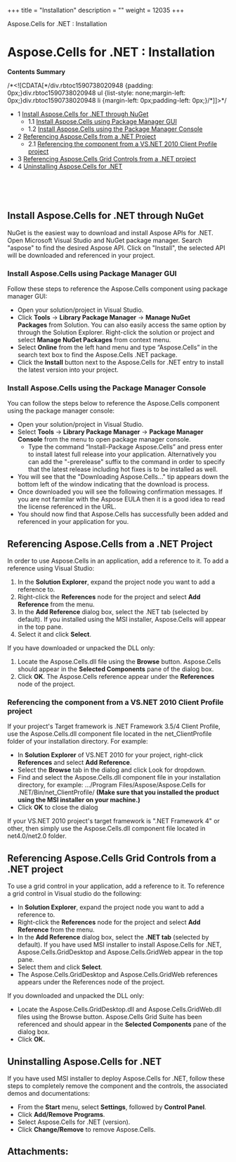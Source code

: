 +++
title = "Installation" 
description = "" 
weight = 12035 
+++

Aspose.Cells for .NET : Installation  

# Aspose.Cells for .NET : Installation


**Contents Summary**

/\*<!\[CDATA\[\*/div.rbtoc1590738020948 {padding: 0px;}div.rbtoc1590738020948 ul {list-style: none;margin-left: 0px;}div.rbtoc1590738020948 li {margin-left: 0px;padding-left: 0px;}/\*\]\]>\*/

*   1 [Install Aspose.Cells for .NET through NuGet](#Installation-InstallAspose.Cellsfor.NETthroughNuGet)
    *   1.1 [Install Aspose.Cells using Package Manager GUI](#Installation-InstallAspose.CellsusingPackageManagerGUI)
    *   1.2 [Install Aspose.Cells using the Package Manager Console](#Installation-InstallAspose.CellsusingthePackageManagerConsole)
*   2 [Referencing Aspose.Cells from a .NET Project](#Installation-ReferencingAspose.Cellsfroma.NETProject)
    *   2.1 [Referencing the component from a VS.NET 2010 Client Profile project](#Installation-ReferencingthecomponentfromaVS.NET2010ClientProfileproject)
*   3 [Referencing Aspose.Cells Grid Controls from a .NET project](#Installation-ReferencingAspose.CellsGridControlsfroma.NETproject)
*   4 [Uninstalling Aspose.Cells for .NET](#Installation-UninstallingAspose.Cellsfor.NET)

 

 

## Install Aspose.Cells for .NET through NuGet

NuGet is the easiest way to download and install Aspose APIs for .NET. Open Microsoft Visual Studio and NuGet package manager. Search "aspose" to find the desired Aspose API. Click on "Install", the selected API will be downloaded and referenced in your project.

### Install Aspose.Cells using Package Manager GUI

Follow these steps to reference the Aspose.Cells component using package manager GUI:

*   Open your solution/project in Visual Studio.
*   Click **Tools** -> **Library Package Manager** -> **Manage NuGet Packages** from Solution. You can also easily access the same option by through the Solution Explorer. Right-click the solution or project and select **Manage NuGet Packages** from context menu.
*   Select **Online** from the left hand menu and type “Aspose.Cells” in the search text box to find the Aspose.Cells .NET package.
*   Click the **Install** button next to the Aspose.Cells for .NET entry to install the latest version into your project.

### Install Aspose.Cells using the Package Manager Console

You can follow the steps below to reference the Aspose.Cells component using the package manager console:

*   Open your solution/project in Visual Studio.
*   Select **Tools** -> **Library Package Manager** -> **Package Manager Console** from the menu to open package manager console.
    *   Type the command “Install-Package Aspose.Cells” and press enter to install latest full release into your application. Alternatively you can add the "-prerelease" suffix to the command in order to specify that the latest release including hot fixes is to be installed as well.
*   You will see that the "Downloading Aspose.Cells..." tip appears down the bottom left of the window indicating that the download is process.
*   Once downloaded you will see the following confirmation messages. If you are not farmilar with the Aspose EULA then it is a good idea to read the license referenced in the URL.
*   You should now find that Aspose.Cells has successfully been added and referenced in your application for you.

## Referencing Aspose.Cells from a .NET Project

In order to use Aspose.Cells in an application, add a reference to it. To add a reference using Visual Studio:

1.  In the **Solution Explorer**, expand the project node you want to add a reference to.
2.  Right-click the **References** node for the project and select **Add Reference** from the menu.
3.  In the **Add Reference** dialog box, select the .NET tab (selected by default). If you installed using the MSI installer, Aspose.Cells will appear in the top pane.
4.  Select it and click **Select**.

If you have downloaded or unpacked the DLL only:

1.  Locate the Aspose.Cells.dll file using the **Browse** button. Aspose.Cells should appear in the **Selected Components** pane of the dialog box.
2.  Click **OK**. The Aspose.Cells reference appear under the **References** node of the project.

### Referencing the component from a VS.NET 2010 Client Profile project

If your project's Target framework is .NET Framework 3.5/4 Client Profile, use the Aspose.Cells.dll component file located in the net\_ClientProfile folder of your installation directory. For example:

*   In **Solution Explorer** of VS.NET 2010 for your project, right-click **References** and select **Add Reference**.
*   Select the **Browse** tab in the dialog and click Look for dropdown.
*   Find and select the Aspose.Cells.dll component file in your installation directory, for example: .../Program Files/Aspose/Aspose.Cells for .NET/Bin/net\_ClientProfile/ **(Make sure that you installed the product using the MSI installer on your machine.)**
*   Click **OK** to close the dialog

If your VS.NET 2010 project's target framework is ".NET Framework 4" or other, then simply use the Aspose.Cells.dll component file located in net4.0/net2.0 folder.

## Referencing Aspose.Cells Grid Controls from a .NET project

To use a grid control in your application, add a reference to it. To reference a grid control in Visual studio do the following:

*   In **Solution Explorer**, expand the project node you want to add a reference to.
*   Right-click the **References** node for the project and select **Add Reference** from the menu.
*   In the **Add Reference** dialog box, select the **.NET tab** (selected by default). If you have used MSI installer to install Aspose.Cells for .NET, Aspose.Cells.GridDesktop and Aspose.Cells.GridWeb appear in the top pane.
*   Select them and click **Select**.
*   The Aspose.Cells.GridDesktop and Aspose.Cells.GridWeb references appears under the References node of the project.

If you downloaded and unpacked the DLL only:

*   Locate the Aspose.Cells.GridDesktop.dll and Aspose.Cells.GridWeb.dll files using the Browse button. Aspose.Cells Grid Suite has been referenced and should appear in the **Selected Components** pane of the dialog box.
*   Click **OK.**

## Uninstalling Aspose.Cells for .NET

If you have used MSI installer to deploy Aspose.Cells for .NET, follow these steps to completely remove the component and the controls, the associated demos and documentations:

*   From the **Start** menu, select **Settings**, followed by **Control Panel**.
*   Click **Add/Remove Programs**.
*   Select Aspose.Cells for .NET (version).
*   Click **Change/Remove** to remove Aspose.Cells.

## Attachments:


